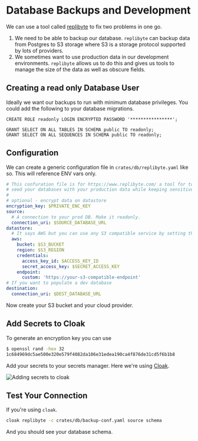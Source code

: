 # Database Backups and Development

We can use a tool called [replibyte](https://www.replibyte.com/) to fix two problems in one go.

1. We need to be able to backup our database. `replibyte` can backup data from Postgres to S3 storage where S3 is a storage protocol supported by lots of providers.
2. We sometimes want to use production data in our development environments. `replibyte` allows us to do this and gives us tools to manage the size of the data as well as obscure fields.

## Creating a read only Database User

Ideally we want our backups to run with minimum database privileges. You could add the following to your database migrations.

```
CREATE ROLE readonly LOGIN ENCRYPTED PASSWORD '****************';
```

```
GRANT SELECT ON ALL TABLES IN SCHEMA public TO readonly;
GRANT SELECT ON ALL SEQUENCES IN SCHEMA public TO readonly;
```

## Configuration

We can create a generic configuration file in `crates/db/replibyte.yaml` like so. This will reference ENV vars only. 

```yaml
# This confuration file is for https://www.replibyte.com/ a tool for to tool to 
# seed your databases with your production data while keeping sensitive data safe.
#
# optional - encrypt data on datastore
encryption_key: $PRIVATE_ENC_KEY 
source:
  # A connection to your prod DB. Make it readonly.
  connection_uri: $SOURCE_DATABASE_URL
datastore:
  # It says AWS but you can use any S3 compatible service by setting the endpoint
  aws:
    bucket: $S3_BUCKET
    region: $S3_REGION
    credentials:
      access_key_id: $ACCESS_KEY_ID
      secret_access_key: $SECRET_ACCESS_KEY
    endpoint:
      custom: 'https://your-s3-compatible-endpoint'
# If you want to populate a dev database 
destination:
  connection_uri: $DEST_DATABASE_URL
```

Now create your S3 bucket and your cloud provider.

## Add Secrets to Cloak

To generate an encryption key you can use

```sh
$ openssl rand -hex 32
1c684969dc5ae500e320e579f4082da106e31edea190ca4f876de31cd5f6b1b8
```

Add your secrets to your secrets manager. Here we're using [Cloak](https://cloak.software).

![Adding secrets to cloak](../cloak-screenshot.png)

## Test Your Connection

If you're using `cloak`.

```sh
cloak replibyte -c crates/db/backup-conf.yaml source schema 
```

And you should see your database schema.
